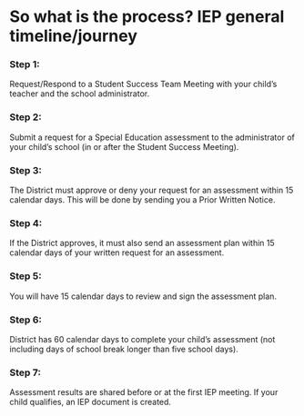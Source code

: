# So what is the process? IEP general timeline/journey

### Step 1: 
Request/Respond to a Student Success Team Meeting with your child’s teacher and the school administrator.

### Step 2: 
Submit a request for a Special Education assessment to the administrator of your child’s school (in or after the Student Success Meeting).

### Step 3: 
The District must approve or deny your request for an assessment within 15 calendar days. This will be done by sending you a Prior Written Notice.

### Step 4: 
If the District approves, it must also send an assessment plan within 15 calendar days of your written request for an assessment.

### Step 5: 
You will have 15 calendar days to review and sign the assessment plan.

### Step 6: 
District has 60 calendar days to complete your child’s assessment (not including days of school break longer than five school days).

### Step 7: 
Assessment results are shared before or at the first IEP meeting. If your child qualifies, an IEP document is created.